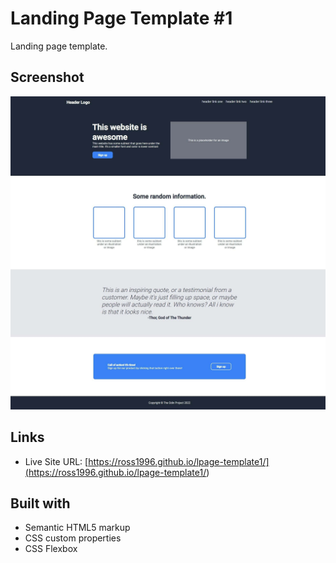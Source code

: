# Landing Page Template #1

Landing page template.

## Screenshot

![](./screenshot.jpeg)

## Links

- Live Site URL: [https://ross1996.github.io/lpage-template1/](<https://ross1996.github.io/lpage-template1/>)
## Built with

- Semantic HTML5 markup
- CSS custom properties
- CSS Flexbox